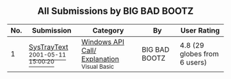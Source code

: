 ﻿<div align="center">

## All Submissions by BIG BAD BOOTZ

</div>

No.  | Submission | Category | By   | User Rating
---- | ---------- | -------- | ---- | -----------
1 | [SysTrayText<br /><sup>2001-05-11 15:00:20</sup>](https://github.com/Planet-Source-Code/big-bad-bootz-systraytext__1-23111) | [Windows API Call/ Explanation<br /><sup>Visual Basic</sup>](../ByCategory/windows-api-call-explanation__1-39.md) | BIG BAD BOOTZ | 4.8 (29 globes from 6 users)
